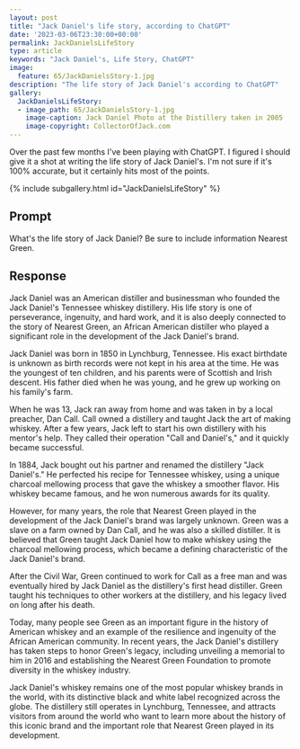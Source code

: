```yaml
---
layout: post
title: "Jack Daniel's life story, according to ChatGPT"
date: '2023-03-06T23:30:00+00:00'
permalink: JackDanielsLifeStory
type: article
keywords: "Jack Daniel's, Life Story, ChatGPT"
image:
  feature: 65/JackDanielsStory-1.jpg
description: "The life story of Jack Daniel's according to ChatGPT"
gallery:
  JackDanielsLifeStory:
  - image_path: 65/JackDanielsStory-1.jpg
    image-caption: Jack Daniel Photo at the Distillery taken in 2005
    image-copyright: CollectorOfJack.com
---
```

Over the past few months I've been playing with ChatGPT. I figured I should give it a shot at writing the life story of Jack Daniel's. I'm not sure if it's 100% accurate, but it certainly hits most of the points.

{% include subgallery.html id="JackDanielsLifeStory" %}

## Prompt
What's the life story of Jack Daniel? Be sure to include information Nearest Green.

## Response
Jack Daniel was an American distiller and businessman who founded the Jack Daniel's Tennessee whiskey distillery. His life story is one of perseverance, ingenuity, and hard work, and it is also deeply connected to the story of Nearest Green, an African American distiller who played a significant role in the development of the Jack Daniel's brand.

Jack Daniel was born in 1850 in Lynchburg, Tennessee. His exact birthdate is unknown as birth records were not kept in his area at the time. He was the youngest of ten children, and his parents were of Scottish and Irish descent. His father died when he was young, and he grew up working on his family's farm.

When he was 13, Jack ran away from home and was taken in by a local preacher, Dan Call. Call owned a distillery and taught Jack the art of making whiskey. After a few years, Jack left to start his own distillery with his mentor's help. They called their operation "Call and Daniel's," and it quickly became successful.

In 1884, Jack bought out his partner and renamed the distillery "Jack Daniel's." He perfected his recipe for Tennessee whiskey, using a unique charcoal mellowing process that gave the whiskey a smoother flavor. His whiskey became famous, and he won numerous awards for its quality.

However, for many years, the role that Nearest Green played in the development of the Jack Daniel's brand was largely unknown. Green was a slave on a farm owned by Dan Call, and he was also a skilled distiller. It is believed that Green taught Jack Daniel how to make whiskey using the charcoal mellowing process, which became a defining characteristic of the Jack Daniel's brand.

After the Civil War, Green continued to work for Call as a free man and was eventually hired by Jack Daniel as the distillery's first head distiller. Green taught his techniques to other workers at the distillery, and his legacy lived on long after his death.

Today, many people see Green as an important figure in the history of American whiskey and an example of the resilience and ingenuity of the African American community. In recent years, the Jack Daniel's distillery has taken steps to honor Green's legacy, including unveiling a memorial to him in 2016 and establishing the Nearest Green Foundation to promote diversity in the whiskey industry.

Jack Daniel's whiskey remains one of the most popular whiskey brands in the world, with its distinctive black and white label recognized across the globe. The distillery still operates in Lynchburg, Tennessee, and attracts visitors from around the world who want to learn more about the history of this iconic brand and the important role that Nearest Green played in its development.

